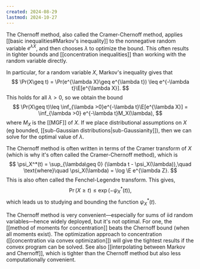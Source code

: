 ```yaml
---
created: 2024-08-29
lastmod: 2024-10-27
---
```


The Chernoff method, also called the Cramer-Chernoff method, applies [[basic inequalities#Markov's inequality]] to the nonnegative random variable $e^{\lambda X}$, and then chooses $\lambda$ to optimize the bound. This often results in tighter bounds and [[concentration inequalities]] than working with the random variable directly. 

In particular, for a random variable $X$, Markov's inequality gives that 
$$
\Pr(X\geq t) = \Pr(e^{\lambda X}\geq e^{\lambda t}) \leq e^{-\lambda t}\E[e^{\lambda X}].
$$
This holds for all $\lambda>0$, so we obtain the bound 
$$
\Pr(X\geq t)\leq \inf_{\lambda >0}e^{-\lambda t}\E[e^{\lambda X}] = \inf_{\lambda >0} e^{-\lambda t}M_X(\lambda),
$$
where $M_X$ is the [[MGF]] of $X$. If we place distributional assumptions on $X$ (eg bounded, [[sub-Gaussian distributions|sub-Gaussianity]]), then we can solve for the optimal value of $\lambda$. 

The Chernoff method is often written in terms of the Cramer transform of $X$ (which is why it's often called the Cramer-Chernoff method), which is
$$
\psi_X^*(t) = \sup_{\lambda\geq 0} (\lambda t - \psi_X(\lambda)),\quad \text{where}\quad \psi_X(\lambda) = \log \E e^{\lambda Z}.
$$
This is also often called the Fenchel-Legendre transform. This gives, 
$$
\Pr(X\geq t) \leq \exp(-\psi_X^*(t)), 
$$
which leads us to studying and bounding the function $\psi_X^*(t)$. 

The Chernoff method is very convenient—especially for sums of iid random variables—hence widely deployed, but it's not optimal. For one, the [[method of moments for concentration]] beats the Chernoff bound (when all moments exist). The optimization approach to concentration ([[concentration via convex optimization]]) will give the tightest results if the convex program can be solved. See also [[interpolating between Markov and Chernoff]], which is tighter than the Chernoff method but also less computationally convenient. 



